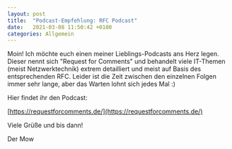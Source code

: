 ```yaml
---
layout: post
title:  "Podcast-Empfehlung: RFC Podcast"
date:   2021-03-08 11:50:42 +0100
categories: Allgemein
---
```


Moin! Ich möchte euch einen meiner Lieblings-Podcasts ans Herz legen. Dieser nennt sich "Request for Comments" und behandelt viele IT-Themen (meist Netzwerktechnik) 
extrem detailliert und meist auf Basis des entsprechenden RFC. Leider ist die Zeit zwischen den einzelnen Folgen immer sehr lange, aber das Warten lohnt sich jedes Mal :)

Hier findet ihr den Podcast:

[https://requestforcomments.de/](https://requestforcomments.de/)

Viele Grüße und bis dann!

Der Mow
